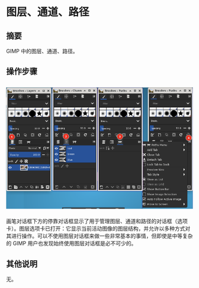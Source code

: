# 图层、通道、路径

## 摘要

 GIMP 中的图层、通道、路径。

## 操作步骤

## ![图层、通道、路径](./img/图层、通道、路径.png)

画笔对话框下方的停靠对话框显示了用于管理图层、通道和路径的对话框（选项卡）。图层选项卡已打开：它显示当前活动图像的图层结构，并允许以多种方式对其进行操作。可以不使用图层对话框来做一些非常基本的事情，但即使是中等复杂的 GIMP 用户也发现始终使用图层对话框是必不可少的。



## 其他说明

无。
